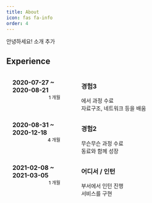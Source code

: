 ```yaml
---
title: About
icon: fas fa-info
order: 4
---
```


<style type='text/css'>
  [class*="containerV"] {
    display: flex;
    justify-content: space-between;}
  [class*="containerE"] {
    display: flex;
    margin-top: 8px;
    margin-left: 16px;}
  [class*="period"] {display: flex;
    flex-direction: column;
    align-items: flex-end;
    margin-top: 16px;
    margin-right: 40px;
    font-size: 16px;
    font-weight: 700;
    width: 200px;}
[class*="content"] {
    margin: 0 0 0 15px;
    width: 100%
    }
[class*="term"] {
    font-size: 12px;
    font-weight: 500;}
</style>

안녕하세요! 소개 추가

## Experience

<div class="containerE">
    <div class="period">
        <span>2020-07-27 ~ 2020-08-21</span>
        <span class="term">1 개월</span>
    </div>
    <div class="content">
        <h3>경험3</h3>
        <div>
            <span>에서 과정 수료
            <br>
           자료구조, 네트워크 등을 배움</span>
        </div>
    </div>
</div>

<div class="containerE">
<div class="period"><span>2020-08-31 ~ 2020-12-18</span>
<span class="term">4 개월</span>
</div>
<div class="content"><h3>경험2</h3>
<div><span>무슨무슨 과정 수료<br>동료와 함께 성장</span></div>
</div>
</div>

<div class="containerE">
<div class="period"><span>2021-02-08 ~ 2021-03-05</span>
<span class="term">1 개월</span>
</div>
<div class="content"><h3>어디서 / 인턴</h3>
<div><span> 부서에서 인턴 진행<br>서비스를 구현</span></div>
</div>
</div>